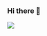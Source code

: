 ### Hi there 👋

<!--
**wjunneng/wjunneng** is a ✨ _special_ ✨ repository because its `README.md` (this file) appears on your GitHub profile.

Here are some ideas to get you started:

- 🔭 I’m currently working on NLP and KG
- 🌱 I’m currently learning ...
- 👯 I’m looking to collaborate on ...
- 🤔 I’m looking for help with ...
- 💬 Ask me about ...
- 📫 How to reach me: ...
- 😄 Pronouns: ...
- ⚡ Fun fact: ...

Hey 👋🏽, I'm wjunneng!  

-->

![](https://github-readme-stats.vercel.app/api?username=wjunneng)
